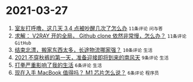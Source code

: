 # 2021-03-27

1. [室友打呼噜，这几天 3,4 点被吵醒几次了怎么办](https://www.v2ex.com/t/765599) `11条评论` `问与答`
1. [求解： V2RAY 开的全局， Github clone 依然非常慢，怎么办？](https://www.v2ex.com/t/765594) `11条评论` `GitHub`
1. [结束北漂，搬家东西太多，长途物流哪家强？](https://www.v2ex.com/t/765610) `10条评论` `生活`
1. [2021 不穿秋裤的第一天，准备迎接即将到来的南风天](https://www.v2ex.com/t/765595) `9条评论` `生活`
1. [打拳严重影响了我的生活](https://www.v2ex.com/t/765620) `6条评论` `生活`
1. [现在入手 MacBook 值得吗？ M1 芯片怎么说？](https://www.v2ex.com/t/765598) `6条评论` `程序员`
